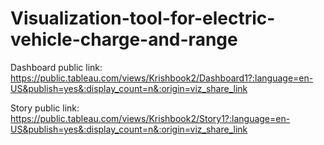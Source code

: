 # Visualization-tool-for-electric-vehicle-charge-and-range


Dashboard public link: https://public.tableau.com/views/Krishbook2/Dashboard1?:language=en-US&publish=yes&:display_count=n&:origin=viz_share_link

Story public link: https://public.tableau.com/views/Krishbook2/Story1?:language=en-US&publish=yes&:display_count=n&:origin=viz_share_link
